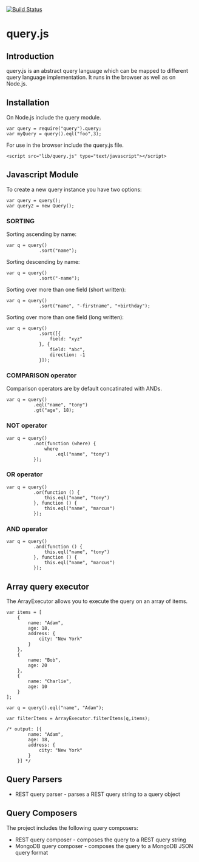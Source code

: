 [![Build Status](https://travis-ci.org/it-ony/query.js.png?branch=master)](https://travis-ci.org/it-ony/query.js)

# query.js
## Introduction

query.js is an abstract query language which can be mapped to different query language implementation. 
It runs in the browser as well as on Node.js.

## Installation
On Node.js include the query module.

    var query = require("query").query;
    var myQuery = query().eql("foo",3);

For use in the browser include the query.js file.

    <script src="lib/query.js" type="text/javascript"></script> 

## Javascript Module

To create a new query instance you have two options:

    var query = query();
    var query2 = new Query();


### SORTING
    
Sorting ascending by name:
    
    var q = query()
                .sort("name");

Sorting descending by name:

    var q = query()
                .sort("-name");
    
Sorting over more than one field (short written):
    
    var q = query()
                .sort("name", "-firstname", "+birthday");

Sorting over more than one field (long written):

    var q = query()
                .sort([{
                    field: "xyz"
                }, {
                    field: "abc",
                    direction: -1
                }]);
   
### COMPARISON operator

Comparison operators are by default concatinated with ANDs.

    var q = query()
              .eql("name", "tony")
              .gt("age", 18);
              
   
### NOT operator

    var q = query()
              .not(function (where) {
                  where
                      .eql("name", "tony")
              });
   
### OR operator
    
    var q = query()
              .or(function () {
                  this.eql("name", "tony")
              }, function () {
                  this.eql("name", "marcus")
              });

### AND operator
    var q = query()
              .and(function () {
                  this.eql("name", "tony")
              }, function () {
                  this.eql("name", "marcus")
              });
    

    
    
## Array query executor

The ArrayExecutor allows you to execute the query on an array of items.
    
    var items = [
        {
            name: "Adam",
            age: 18,
            address: {
                city: "New York"
            }
        },
        {
            name: "Bob",
            age: 20
        },
        {
            name: "Charlie",
            age: 10
        }
    ];
    
    var q = query().eql("name", "Adam");

    var filterItems = ArrayExecutor.filterItems(q,items);
    
    /* output: [{
            name: "Adam",
            age: 18,
            address: {
                city: "New York"
            }
        }] */
    


## Query Parsers
* REST query parser - parses a REST query string to a query object

## Query Composers

The project includes the following query composers:
* REST query composer - composes the query to a REST query string
* MongoDB query composer - composes the query to a MongoDB JSON query format
